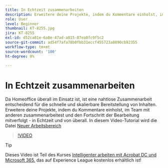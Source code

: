 ```yaml
---
title: In Echtzeit zusammenarbeiten
description: Erweitere deine Projekte, indem du Kommentare einholst, im Team mit anderen zusammenarbeitest und den Fortschritt der Bearbeitung mitverfolgt - in Echtzeit und von überall.
role: User
level: Beginner
thumbnail: KT-8255.jpg
jira: KT-8255
exl-id: d52ca81e-6a8e-47ad-a815-87ea8fc9f5c2
source-git-commit: ad54f7afa78b0fbb31eccf455723a8890cb92355
workflow-type: tm+mt
source-wordcount: '100'
ht-degree: 0%

---
```


# In Echtzeit zusammenarbeiten

Da Homeoffice überall im Einsatz ist, ist eine nahtlose Zusammenarbeit entscheidend für die schnelle und skalierbare Bereitstellung von Inhalten. Erweitere deine Projekte, indem du Kommentare einholst, im Team mit anderen zusammenarbeitest und den Fortschritt der Bearbeitung mitverfolgt - in Echtzeit und von überall. In diesem Video-Tutorial wird die Datei [Neuer Arbeitsbereich](new-workspace.md)

>[!VIDEO](https://video.tv.adobe.com/v/337500?quality=12&learn=on&hidetitle=true)

>[!TIP]
>
>Dieses Video ist Teil des Kurses [Intelligenter arbeiten mit Acrobat DC und Microsoft 365.](https://experienceleague.adobe.com/?recommended=Acrobat-U-1-2021.microsoft365) das auf Experience League kostenlos erhältlich ist!
